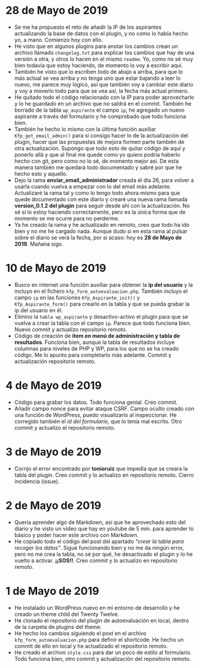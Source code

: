 # 28 de Mayo de 2019
- Se me ha propuesto el reto de añadir la IP de los aspirantes actualizando la base de datos con el plugin, y no como lo había hecho yo, a mano. Comienzo hoy con ello.
- He visto que en algunos plugins para anotar los cambios crean un archivo llamado `changelog.txt` para explicar los cambios que hay de una versión a otra, y otros lo hacen en el mismo `readme`. Yo, como no sé muy bien todavía que estoy haciendo, de momento lo voy a escribir aquí.
- También he visto que lo escriben todo de abajo a arriba, para que lo más actual se vea arriba y no tenga uno que estar bajando a leer lo nuevo, me parece muy lógico, así que también voy a cambiar este diario y voy a moverlo todo para que se vea así, la fecha más actual primero.
- He quitado todo el código relacionado con la IP para poder aprovecharlo y lo he guardado en un archivo que no saldrá en el commit. También he borrado de la tabla `wp_aspirante` el campo `ip`, he agregado un nuevo aspirante a través del formulario y he comprobado que todo funciona bien.
- También he hecho lo mismo con la última función auxiliar `Kfp_get_email_admin()` para si consigo hacer lo de la actualización del plugin, hacer que las propuestas de mejora formen parte también de otra actualización. Supongo que todo esto de quitar código de aquí y ponerlo allá y que al final me quede como yo quiero podría haberlo hecho con git, pero como no lo sé, de momento mejor así. De esta manera también me quedará todo documentado y sabré por que he hecho esto y aquello.
- Dejo la rama **enviar_email_administrador** creada el día 26, para volver a usarla cuando vuelva a empezar con lo del email más adelante. Actualizaré la rama tal y como lo tengo todo ahora mismo para que quede documentado con este diario y crearé una nueva rama llamada **version_0.1.2 del plugin** para seguir desde ahí con la actualización. No sé si lo estoy haciendo correctamente, pero es la única forma que de momento se me ocurre para no perderme.
- Ya he creado la rama y he actualizado en remoto, creo que todo ha ido bien y no me he cargado nada. Aunque dudo si en esta rama al pulsar sobre el diario se verá la fecha, por si acaso: hoy es **28 de Mayo de 2019**. Mañana sigo.

# 10 de Mayo de 2019
- Busco en internet una función auxiliar para obtener la **ip del usuario** y la incluyo en el fichero `kfp_form_autoevaluacion.php`. También incluyo el campo `ip` en las funciones `Kfp_Aspirante_init()` y `Kfp_Aspirante_form()` para crearlo en la tabla y que se pueda grabar la ip del usuario en él.
- Elimino la `tabla wp_aspirante` y desactivo-activo el plugin para que se vuelva a crear la tabla con el campo `ip`. Parece que todo funciona bien. Nuevo commit y actualizo repositorio remoto.
- Código de creación de **item en menú de administración y tabla de resultados**. Funciona bien, aunque la tabla de resultados incluye columnas para niveles de PHP y WP, para los que no se ha creado código. Me lo apunto para completarlo más adelante. Commit y actualización repositorio remoto.

# 4 de Mayo de 2019
- Código para grabar los datos. Todo funciona genial. Creo commit.
- Añadir campo nonce para evitar ataque CSRF. Campo oculto creado con una función de WordPress, puedo visualizarlo al inspeccionar. He corregido también el *id del formulario*, que lo tenía mal escrito. Otro commit y actualizo el repositorio remoto.

# 3 de Mayo de 2019
- Corrijo el error encontrado por **tonioruiz** que impedía que se creara la tabla del plugin. Creo commit y lo actualizo en repositorio remoto. Cierro incidencia (issue).

# 2 de Mayo de 2019
- Quería aprender algo de Markdown, así que he aprovechado esto del diario y he visto un vídeo que hay en youtube de 5 min. para aprender lo básico y poder hacer este archivo con Markdown. 
- He copiado todo el código del post del apartado *"crear la tabla para recoger los datos"*. Sigue funcionando bien y no me da ningún error, pero no me crea la tabla, no sé por qué, he desactivado el plugin y lo he vuelto a activar. **¡¡SOS!!**. Creo commit y lo actualizo en repositorio remoto.

# 1 de Mayo de 2019
- He instalado un WordPress nuevo en mi entorno de desarrollo y he creado un theme child del Twenty Twelve.
- He clonado el repositorio del plugin de autoevaluación en local, dentro de la carpeta de plugins del theme.
- He hecho los cambios siguiendo el post en el archivo `kfp_form_autoevaluacion.php` para definir el shortcode. He hecho un commit de ello en local y he actualizado el repositorio remoto.
- He creado el archivo `style.css` para dar un poco de estilo al formulario. Todo funciona bien, otro commit y actualización del repositorio remoto.
